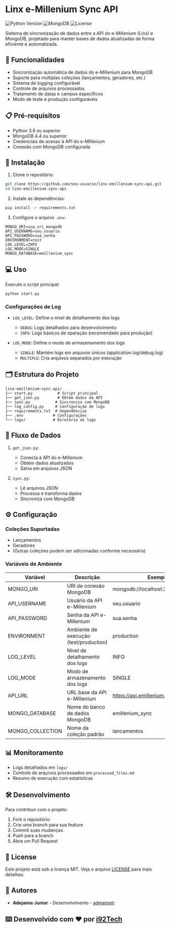# Linx e-Millenium Sync API

![Python Version](https://img.shields.io/badge/python-3.8%2B-blue)
![MongoDB](https://img.shields.io/badge/MongoDB-4.4%2B-green)
![License](https://img.shields.io/badge/license-MIT-blue)

Sistema de sincronização de dados entre a API do e-Millenium (Linx) e MongoDB, projetado para manter bases de dados atualizadas de forma eficiente e automatizada.

## 🚀 Funcionalidades

- Sincronização automática de dados do e-Millenium para MongoDB
- Suporte para múltiplas coleções (lançamentos, geradores, etc.)
- Sistema de logging configurável
- Controle de arquivos processados
- Tratamento de datas e campos específicos
- Modo de teste e produção configuráveis

## 📋 Pré-requisitos

- Python 3.8 ou superior
- MongoDB 4.4 ou superior
- Credenciais de acesso à API do e-Millenium
- Conexão com MongoDB configurada

## 🔧 Instalação

1. Clone o repositório:
```bash
git clone https://github.com/seu-usuario/linx-emillenium-sync-api.git
cd linx-emillenium-sync-api
```

2. Instale as dependências:
```bash
pip install -r requirements.txt
```

3. Configure o arquivo `.env`:
```env
MONGO_URI=sua_uri_mongodb
API_USERNAME=seu_usuario
API_PASSWORD=sua_senha
ENVIRONMENT=test
LOG_LEVEL=INFO
LOG_MODE=SINGLE
MONGO_DATABASE=emillenium_sync
```

## 💻 Uso

Execute o script principal:
```bash
python start.py
```

### Configurações de Log

- `LOG_LEVEL`: Define o nível de detalhamento dos logs
  - `DEBUG`: Logs detalhados para desenvolvimento
  - `INFO`: Logs básicos de operação (recomendado para produção)

- `LOG_MODE`: Define o modo de armazenamento dos logs
  - `SINGLE`: Mantém logs em arquivos únicos (application.log/debug.log)
  - `MULTIPLE`: Cria arquivos separados por execução

## 🗂 Estrutura do Projeto
```
linx-emillenium-sync-api/
├── start.py           # Script principal
├── get_json.py        # Obtém dados da API
├── sync.py           # Sincroniza com MongoDB
├── log_config.py     # Configuração de logs
├── requirements.txt  # Dependências
├── .env             # Configurações
└── logs/            # Diretório de logs
```

## 🔄 Fluxo de Dados

1. `get_json.py`: 
   - Conecta à API do e-Millenium
   - Obtém dados atualizados
   - Salva em arquivos JSON

2. `sync.py`:
   - Lê arquivos JSON
   - Processa e transforma dados
   - Sincroniza com MongoDB

## ⚙️ Configuração

### Coleções Suportadas

- Lançamentos
- Geradores
- (Outras coleções podem ser adicionadas conforme necessário)

### Variáveis de Ambiente

| Variável | Descrição | Exemplo |
|----------|-----------|---------|
| MONGO_URI | URI de conexão MongoDB | mongodb://localhost:27017/database |
| API_USERNAME | Usuário da API e-Millenium | seu.usuario |
| API_PASSWORD | Senha da API e-Millenium | sua.senha |
| ENVIRONMENT | Ambiente de execução (test/production) | production |
| LOG_LEVEL | Nível de detalhamento dos logs | INFO |
| LOG_MODE | Modo de armazenamento dos logs | SINGLE |
| API_URL | URL base da API e-Millenium | https://api.emillenium.com.br |
| MONGO_DATABASE | Nome do banco de dados MongoDB | emillenium_sync |
| MONGO_COLLECTION | Nome da coleção padrão | lancamentos |

## 📊 Monitoramento

- Logs detalhados em `logs/`
- Controle de arquivos processados em `processed_files.md`
- Resumo de execução com estatísticas

## 🛠️ Desenvolvimento

Para contribuir com o projeto:

1. Fork o repositório
2. Crie uma branch para sua feature
3. Commit suas mudanças
4. Push para a branch
5. Abra um Pull Request

## 📝 License

Este projeto está sob a licença MIT. Veja o arquivo [LICENSE](LICENSE) para mais detalhes.

## 👥 Autores

* **Adejaime Junior** - *Desenvolvimento* - [adejaimejr](https://github.com/adejaimejr)

## ⌨️ Desenvolvido com ❤️ por [i92Tech](https://i92tecnologia.com.br)